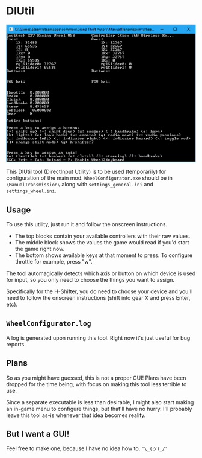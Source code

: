DIUtil
==============================

![WheelConfigurator UI](../doc/WheelConfigurator.png)

This DIUtil tool (DirectInput Utility) is to be used (temporarily) for 
configuration of the main mod. `WheelConfigurator.exe` should be in 
`\ManualTransmission\` along with `settings_general.ini`
and `settings_wheel.ini`.

## Usage

To use this utility, just run it and follow the onscreen instructions.
* The top blocks contain your available controllers with their raw values. 
* The middle block shows the values the game would read if you'd start the game right now.
* The bottom shows available keys at that moment to press. To configure throttle for example, press "w".

The tool automagically detects which axis or button on which device is used for input, so you only need to choose the things you want to assign.

Specifically for the H-Shifter, you do need to choose your device and you'll need to follow the onscreen instructions (shift into gear X and press Enter, etc).

## `WheelConfigurator.log`
A log is generated upon running this tool. Right now it's just useful for bug reports.

## Plans
So as you might have guessed, this is not a proper GUI! Plans have been dropped for the time being, with focus on making this tool less terrible to use. 

Since a separate executable is less than desirable, I might also start making an in-game menu to configure things, but that'll have no hurry. I'll probably leave this tool as-is whenever that idea becomes reality.

## But I want a GUI!
Feel free to make one, because I have no idea how to. `¯\_(ツ)_/¯`
